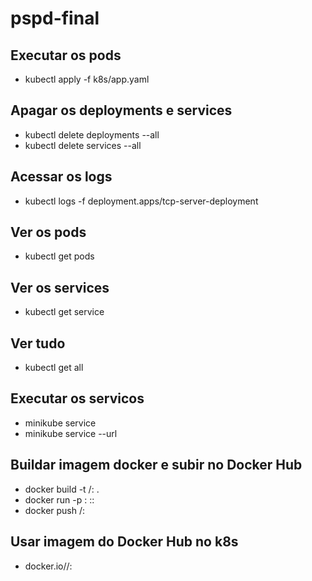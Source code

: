 # pspd-final

## Executar os pods

- kubectl apply -f k8s/app.yaml

## Apagar os deployments e services

- kubectl delete deployments --all
- kubectl delete services --all

## Acessar os logs

- kubectl logs -f deployment.apps/tcp-server-deployment

## Ver os pods

- kubectl get pods

## Ver os services

- kubectl get service

## Ver tudo

- kubectl get all

## Executar os servicos

- minikube service <nome-do-servico>
- minikube service --url <nome-do-servico>

## Buildar imagem docker e subir no Docker Hub

- docker build -t <username-docker>/<nome-da-imagem>:<versao> .
- docker run -p <porta-local>:<porta-do-container> <nome-da-imagem>::<versao>
- docker push <username-docker>/<nome-da-imagem>:<versao>

## Usar imagem do Docker Hub no k8s

- docker.io/<username-docker>/<nome-da-imagem>:<versao>
